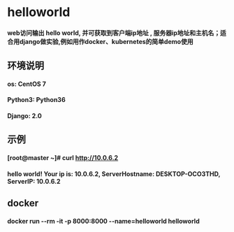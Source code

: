 # helloworld
#### web访问输出 hello world, 并可获取到客户端ip地址 , 服务器ip地址和主机名；适合用django做实验,例如用作docker、kubernetes的简单demo使用

## 环境说明
#### os: CentOS 7
#### Python3: Python36
#### Django: 2.0

## 示例
#### [root@master ~]# curl http://10.0.6.2
#### hello world! Your ip is: 10.0.6.2, ServerHostname: DESKTOP-OCO3THD, ServerIP: 10.0.6.2

## docker
#### docker run --rm -it -p 8000:8000 --name=helloworld helloworld